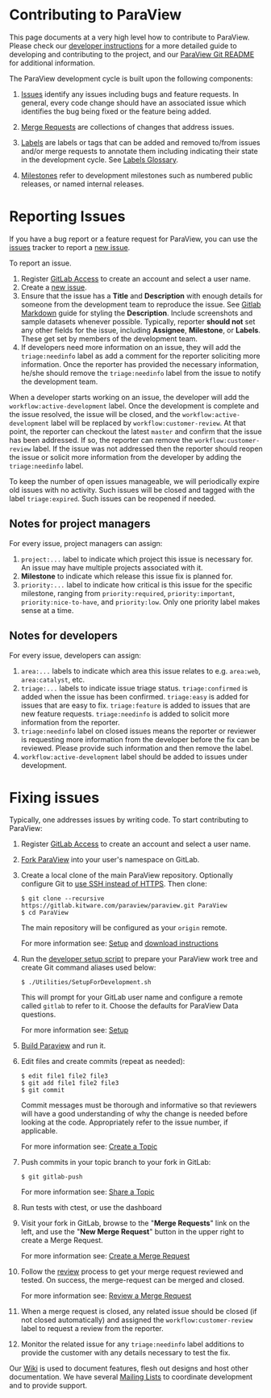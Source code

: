 Contributing to ParaView
========================

This page documents at a very high level how to contribute to ParaView.
Please check our [developer instructions][] for a more detailed guide to
developing and contributing to the project, and our [ParaView Git README][]
for additional information.

The ParaView development cycle is built upon the following components:

1. [Issues][] identify any issues including bugs and feature requests. In
   general, every code change should have an associated issue which identifies
   the bug being fixed or the feature being added.

2. [Merge Requests][] are collections of changes that address issues.

3. [Labels][] are labels or tags that can be added and removed to/from issues
   and/or merge requests to annotate them including indicating their state in
   the development cycle. See [Labels Glossary][].

4. [Milestones][] refer to development milestones such as numbered public
   releases, or named internal releases.

Reporting Issues
================

If you have a bug report or a feature request for ParaView, you can use the
[issues][] tracker to report a [new issue][].

To report an issue.

1. Register [GitLab Access] to create an account and select a user name.
2. Create a [new issue][].
3. Ensure that the  issue has a **Title** and **Description**
   with enough details for someone from the development team to reproduce the
   issue. See [Gitlab Markdown] guide for styling the **Description**. Include
   screenshots and sample datasets whenever possible. Typically, reporter
   **should not** set any other fields for the issue, including
   **Assignee**, **Milestone**, or **Labels**. These get set by members of the
   development team.
4. If developers need more information on an issue, they will add the
   `triage:needinfo` label as add a comment for the reporter soliciting more
   information. Once the reporter has provided the necessary information, he/she
   should remove the `triage:needinfo` label from the issue to notify the
   development team.

When a developer starts working on an issue, the developer will add the
`workflow:active-development` label. Once the development is complete and the issue
resolved, the issue will be closed, and the `workflow:active-development` label
will be replaced by `workflow:customer-review`. At that point, the reporter can
checkout the latest `master` and confirm that the issue has been addressed. If so,
the reporter can remove the `workflow:customer-review` label. If the issue was not
addressed then the reporter should reopen the issue or solicit more information
from the developer by adding the `triage:needinfo` label.

To keep the number of open issues manageable, we will periodically expire old issues
with no activity. Such issues will be closed and tagged with the label
`triage:expired`. Such issues can be reopened if needed.

Notes for project managers
--------------------------

For every issue, project managers can assign:
1. `project:...` label to indicate which project this issue is necessary for. An issue
   may have multiple projects associated with it.
2. **Milestone** to indicate which release this issue fix is planned for.
3. `priority:...` label to indicate how critical is this issue for the specific
   milestone, ranging from `priority:required`, `priority:important`,
   `priority:nice-to-have`, and `priority:low`. Only one priority label makes
   sense at a time.

Notes for developers
--------------------

For every issue, developers can assign:
1. `area:...` labels to indicate which area this issue relates to e.g. `area:web`,
   `area:catalyst`, etc.
2. `triage:...` labels to indicate issue triage status. `triage:confirmed` is added
    when the issue has been confirmed. `triage:easy` is added for issues that are
    easy to fix. `triage:feature` is added to issues that are new feature requests.
    `triage:needinfo` is added to solicit more information from the reporter.
3. `triage:needinfo` label on closed issues means the reporter or reviewer is
    requesting more information from the developer before the fix can be reviewed.
    Please provide such information and then remove the label.
4. `workflow:active-development` label should be added to issues under development.


Fixing issues
=============

Typically, one addresses issues by writing code. To start contributing to ParaView:

1.  Register [GitLab Access] to create an account and select a user name.

2.  [Fork ParaView][] into your user's namespace on GitLab.

3.  Create a local clone of the main ParaView repository. Optionally configure
    Git to [use SSH instead of HTTPS][].
    Then clone:

        $ git clone --recursive https://gitlab.kitware.com/paraview/paraview.git ParaView
        $ cd ParaView
    The main repository will be configured as your `origin` remote.

    For more information see: [Setup][] and [download instructions][]

4.  Run the [developer setup script][] to prepare your ParaView work
    tree and create Git command aliases used below:

        $ ./Utilities/SetupForDevelopment.sh
    This will prompt for your GitLab user name and configure a remote
    called `gitlab` to refer to it. Choose the defaults for ParaView Data questions.

    For more information see: [Setup][]

5.  [Build Paraview] and run it.

6.  Edit files and create commits (repeat as needed):

        $ edit file1 file2 file3
        $ git add file1 file2 file3
        $ git commit

    Commit messages must be thorough and informative so that
    reviewers will have a good understanding of why the change is
    needed before looking at the code. Appropriately refer to the issue
    number, if applicable.

    For more information see: [Create a Topic][]

7.  Push commits in your topic branch to your fork in GitLab:

        $ git gitlab-push

    For more information see: [Share a Topic][]

8.  Run tests with ctest, or use the dashboard

9.  Visit your fork in GitLab, browse to the "**Merge Requests**" link on the
    left, and use the "**New Merge Request**" button in the upper right to
    create a Merge Request.

    For more information see: [Create a Merge Request][]

8.  Follow the [review][] process to get your merge request reviewed and tested.
    On success, the merge-request can be merged and closed.

    For more information see: [Review a Merge Request][]

9.  When a merge request is closed, any related issue should be closed (if not
    closed automatically) and assigned the `workflow:customer-review` label to
    request a review from the reporter.

10. Monitor the related issue for any `triage:needinfo` label additions to provide
    the customer with any details necessary to test the fix.

Our [Wiki][] is used to document features, flesh out designs and host other
documentation. We have several [Mailing Lists][] to coordinate development and
to provide support.

[ParaView Git README]: Documentation/dev/git/README.md
[developer instructions]: Documentation/dev/git/develop.md
[GitLab Access]: https://gitlab.kitware.com/users/sign_in
[Fork ParaView]: https://gitlab.kitware.com/paraview/paraview/fork/new
[use SSH instead of HTTPS]: Documentation/dev/git/download.md#use-ssh-instead-of-https
[download instructions]: Documentation/dev/git/download.md#clone
[developer setup script]: /Utilities/SetupForDevelopment.sh
[Setup]: Documentation/dev/git/develop.md#Setup
[Build Paraview]: http://www.paraview.org/Wiki/ParaView:Build_And_Install
[Create a Topic]: Documentation/dev/git/develop.md#create-a-topic
[Share a Topic]: Documentation/dev/git/develop.md#share-a-topic
[Create a Merge Request]: Documentation/dev/git/develop.md#create-a-merge-request
[Review a Merge Request]: Documentation/dev/git/develop.md#review-a-merge-request
[review]: Documentation/dev/git/develop.md#review-a-merge-request
[Issues]: https://gitlab.kitware.com/paraview/paraview/issues
[Merge Requests]: https://gitlab.kitware.com/paraview/paraview/merge_requests
[Labels]: https://gitlab.kitware.com/paraview/paraview/labels
[Milestones]: https://gitlab.kitware.com/paraview/paraview/milestones
[Wiki]: http://www.paraview.org/Wiki/ParaView
[Mailing Lists]: http://www.paraview.org/mailing-lists/
[Gitlab Markdown]: https://gitlab.kitware.com/help/markdown/markdown
[new issue]: https://gitlab.kitware.com/paraview/paraview/issues/new
[Labels Glossary]: Documentation/dev/git/labels.md
